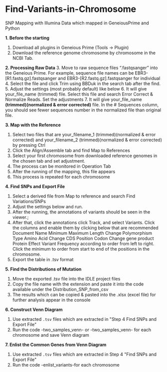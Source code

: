 # Find-Variants-in-Chromosome

SNP Mapping with Illumina Data which mapped in GeneiousPrime and Python

**1. Before the starting**
1. Download all plugins in Geneious Prime (Tools → Plugin)
2. Download the reference genome chromosome by chromosome in the NCBI Tab.

**2. Processing Raw Data**
3. Move to raw sequence files “.fastqsanger” into the Geneious Prime. For example, sequence file names can be EBR3-[R1.fastq.gz].fastqsanger and EBR3-[R2.fastq.gz].fastqsanger for individual
4. Select the file and click Trim using BBDuk in the search tab after the find.
5. Adjust the settings (most probably default) like below
6. It will give your_file_name (trimmed) file. Select this file and search Error Correct & Normalize Reads. Set the adjustments
7. It will give your_file_name **(trimmed)(normalized & error corrected)** file. In the # Sequences column, you should see fewer sequences number in the normalized file than original file.

**3. Map with the Reference**
1. Select two files that are your_filename_1 (trimmed)(normalized & error corrected) and your_filename_2 (trimmed)(normalized & error corrected) by pressing Ctrl
2. Click the Align/Assemble tab and find Map to References
3. Select your first chromosome from downloaded reference genomes in the chosen tab and set adjustment.
4. The process can be monitored in Operation Tab
5. After the running of the mapping, this file appears
6. This process is repeated for each chromosome

**4. Find SNPs and Export File**
1. Select a derived file from Map to reference and search Find Variations/SNPs
2. Adjust the settings below and run.
3. After the running, the annotations of variants should be seen in the viewer.;
4. After that, click the annotations click Track, and select Variants. Click the columns and enable them by clicking below that are recommended
Document Name
Minimum
Maximum
Length
Change
Polymorphism Type
Amino Acid Change
CDS Position
Codon Change
gene
product
Protein Effect
Variant Frequency
according to order from left to right. Click the minimum to order from start to end of the positions in the chromosome.
5. Export the table in .tsv format



**5. Find the Distributions of Mutation**
1. Move the exported .tsv file into the IDLE project files
2. Copy the file name with the extension and paste it into the code available under the Distribution_SNP_from_csv 
3. The results which can be copied & pasted into the .xlsx (excel file) for further analysis appear in the console

**6. Construct Venn Diagram**
1. Use extracted `.tsv` files which are extracted in "Step 4 Find SNPs and Export File"
2. Run the code -two_samples_venn- or -two_samples_venn- for each chromosome and save Venn diagram 

**7. Enlist the Common Genes from Venn Diagram**
1. Use extracted `.tsv` files which are extracted in Step 4 "Find SNPs and Export File"
2. Run the code -enlist_variants-for each chromosome 


